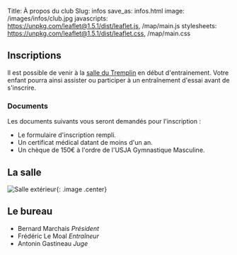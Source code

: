 Title: À propos du club
Slug: infos
save_as: infos.html
image: /images/infos/club.jpg
javascripts: https://unpkg.com/leaflet@1.5.1/dist/leaflet.js, /map/main.js
stylesheets: https://unpkg.com/leaflet@1.5.1/dist/leaflet.css, /map/main.css

## Inscriptions

Il est possible de venir à la [salle du Tremplin](#map) en début
d'entrainement. Votre enfant pourra ainsi assister ou participer à un
entraînement d'essai avant de s'inscrire.

### Documents

Les documents suivants vous seront demandés pour l'inscription :

- Le formulaire d'inscription rempli.
- Un certificat médical datant de moins d'un an.
- Un chèque de 150€ à l'ordre de l'USJA Gymnastique Masculine.

## La salle

![Salle extérieur](/images/infos/salle_exterieur.jpg){: .image .center}

<div id="map"> </div>

## Le bureau

- Bernard Marchais *Président*
- Frédéric Le Moal *Entraîneur*
- Antonin Gastineau *Juge*

